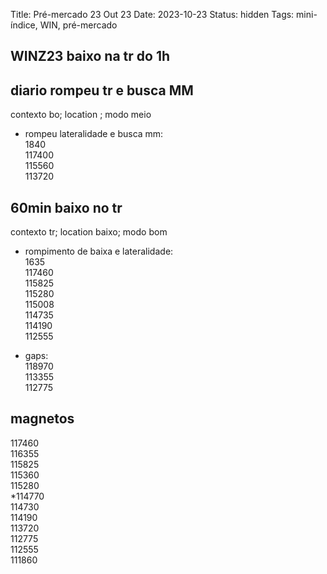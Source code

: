 Title: Pré-mercado 23 Out 23
Date: 2023-10-23
Status: hidden
Tags: mini-índice, WIN, pré-mercado

## WINZ23 baixo na tr do 1h  

## diario   rompeu tr e busca MM  
contexto bo; location ; modo  meio  

* rompeu lateralidade e busca mm:  
1840  
117400  
115560    
113720  



## 60min   baixo no tr  
contexto tr; location baixo; modo bom

* rompimento de baixa e lateralidade:  
1635  
117460  
115825  
115280  
115008  
114735  
114190  
112555  

* gaps:  
118970  
113355  
112775  

## magnetos  
117460  
116355  
115825  
115360  
115280  
*114770  
114730  
114190  
113720  
112775  
112555  
111860  
